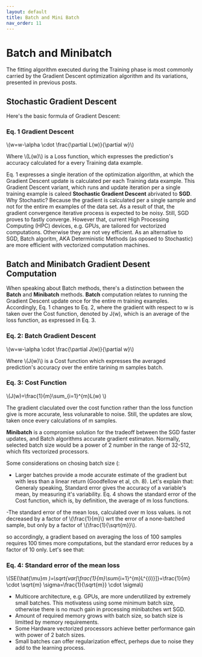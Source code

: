 ```yaml
---
layout: default
title: Batch and Mini Batch
nav_order: 11
---
```

# Batch and Minibatch

The  fitting algorithm executed during the Training phase is most commonly carried by the Gradient Descent optimization algorithm and its variations, presented in previous posts.


## Stochastic Gradient Descent

Here's the basic formula of Gradient Descent:

### Eq. 1 Gradient Descent

\\(w=w-\alpha \cdot \frac{\partial L(w)}{\partial w}\\)

Where \\(L(w)\\) is a Loss function, which expresses the prediction's accuracy calculated for a every Training data example.

Eq. 1 expresses a single iteration of the optimization algorithm, at which the Gradient Descent update is calculated per each Training data example. This Gradient Descent variant, which runs and update iteration per a single training example is caleed **Stochastic Gradient Descent** abrivated to **SGD**. Why Stochastic? Because the gradient is calculated per a single sample and not for the entire m examples of the data set. As a result of that, the gradient convergence iterative process is expected to be noisy. Still, SGD proves to fastly converge. However that, current High Processing Computing (HPC) devices, e.g. GPUs, are tailored for vectorized computations. Otherwise they are not vey efficient. As an alternative to SGD, Batch algoritm, AKA Deterministic Methods (as oposed to Stochastic) are more efficient with vectorized computation machines. 

## Batch and Minibatch Gradient Desent Computation

When speaking about Batch methods, there's a distinction between the **Batch** and **Minibatch** methods.
**Batch** computation relates to running the Gradient Descent update once for the entire m training examples. Accordingly, Eq. 1 changes to Eq. 2, where the gradient with respect to w is taken over the Cost function, denoted by J(w), which is an average of the loss function, as expressed in Eq. 3.

### Eq. 2: Batch Gradient Descent
\\(w=w-\alpha \cdot \frac{\partial J(w)}{\partial w}\\)

Where \\(J(w)\\) is a Cost function which expresses the averaged prediction's accuracy over the entire tarining m samples batch.

### Eq. 3: Cost Function

\\(J(w)=\frac{1}{m}\sum_{i=1}^{m}L(w)
\\)

The gradient claculated over the cost function rather than the loss function give is more accurate, less volunarable to noise. Still, the updates are slow, taken once every calculations of m samples. 

**Minibatch** is a compromise solution for the tradeoff between the SGD faster updates, and Batch algorithms accurate gradient estimaton. Normally, selected batch size would be a power of 2 number in the range of 32-512, which fits vectorized processors.


Some considerations on chosing batch size (:
- Larger batches provide a mode accurate estimate of the gradient but with less than a linear return (Goodfellow et al, ch. 8). Let's explain that: Generaly speaking, Standard error gives the accuracy of a variable's mean, by measuring it's variability. Eq. 4 shows the standard error of the Cost function, which is, by definition, the average of m loss functions.


-The standard error of the mean loss, calculated over m loss values. is not decreased by a factor of \\(\frac{1}{m}\\) wrt the error of a none-batched sample, but only by a factor of \\(\frac{1}{\sqrt{m}}\\).

so accordingly, a gradient based on averaging the loss of 100 samples requires 100 times more computations, but the standard error reduces by a factor of 10 only. 
Let's see that:

### Eq. 4: Standard error of the mean loss

\\(SE(\hat{\mu}_m )=\sqrt{var[\frac{1}{m}\sum_{i=1}^{m}L^{(i)}]}=\frac{1}{m} \cdot \sqrt{m} \sigma=\frac{1}{\sqrt{m}} \cdot \sigma\\)

- Multicore architecture, e.g. GPUs, are more underutilized by extremely small batches. This motivatess using some minimum batch size, otherwise there is no much gain in processing minibatches wrt SGD.
- Amount of required memory grows with batch size, so batch size is limitted by memory requirements.
- Some Hardware vectorized processors achieve better performance gain with power of 2 batch sizes.
- Small batches can offer regularization effect, perheps due to noise they add to the learning process.









